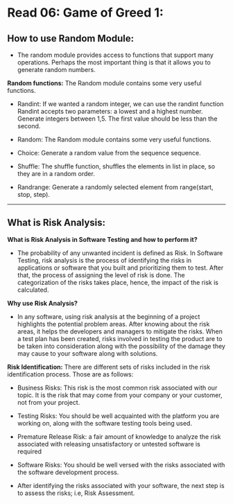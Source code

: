 # Read 06: Game of Greed 1:

## How to use Random Module:

* The random module provides access to functions that support many operations. Perhaps the most important thing is that it allows you to generate random numbers.

**Random functions:** The Random module contains some very useful functions. 

* Randint: If we wanted a random integer, we can use the randint function Randint accepts two parameters: a lowest and a highest number. Generate integers between 1,5. The first value should be less than the second.

* Random: The Random module contains some very useful functions.

* Choice: Generate a random value from the sequence sequence.

* Shuffle: The shuffle function, shuffles the elements in list in place, so they are in a random order.

* Randrange: Generate a randomly selected element from range(start, stop, step).

--------------------------------------------------------------------

## What is Risk Analysis:

**What is Risk Analysis in Software Testing and how to perform it?**

* The probability of any unwanted incident is defined as Risk. In Software Testing, risk analysis is the process of identifying the risks in applications or software that you built and prioritizing them to test. After that, the process of assigning the level of risk is done. The categorization of the risks takes place, hence, the impact of the risk is calculated.

**Why use Risk Analysis?**

* In any software, using risk analysis at the beginning of a project highlights the potential problem areas. After knowing about the risk areas, it helps the developers and managers to mitigate the risks. When a test plan has been created, risks involved in testing the product are to be taken into consideration along with the possibility of the damage they may cause to your software along with solutions.

**Risk Identification:** There are different sets of risks included in the risk identification process. Those are as follows:

* Business Risks: This risk is the most common risk associated with our topic. It is the risk that may come from your company or your customer, not from your project.

* Testing Risks: You should be well acquainted with the platform you are working on, along with the software testing tools being used.

* Premature Release Risk: a fair amount of knowledge to analyze the risk associated with releasing unsatisfactory or untested software is required

* Software Risks: You should be well versed with the risks associated with the software development process.

* After identifying the risks associated with your software, the next step is to assess the risks; i.e, Risk Assessment.
